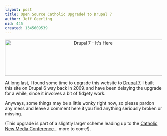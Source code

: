 ```yaml
---
layout: post
title: Open Source Catholic Upgraded to Drupal 7
author: Jeff Geerling
nid: 445
created: 1345609539
---
```

<p style="text-align: center;"><a href="http://drupal.org/drupal-7.0"><img src="http://drupal.org/files/issues/drupal7banner_940.jpg" alt="Drupal 7 - It's Here" width="550" height="117" /></a></p>

At long last, I found some time to upgrade this website to <a href="http://drupal.org/drupal-7.0">Drupal 7</a>. I built this site on Drupal 6 way back in 2009, and have been delaying the upgrade for a while, since it involves a bit of fidgety work.

Anyways, some things may be a little wonky right now, so please pardon any mess and leave a comment here if you find anything seriously broken or missing.

(This upgrade is part of a slightly larger scheme leading up to the <a href="http://cnmc.sqpn.com/">Catholic New Media Conference</a>... more to come!).
